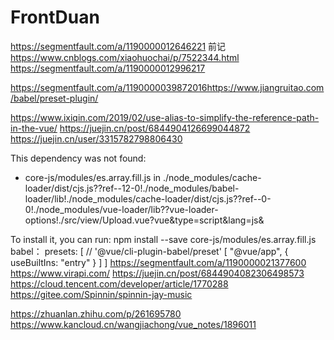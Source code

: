 # FrontDuan


https://segmentfault.com/a/1190000012646221
前记
https://www.cnblogs.com/xiaohuochai/p/7522344.html
https://segmentfault.com/a/1190000012996217

https://segmentfault.com/a/1190000039872016https://www.jiangruitao.com/babel/preset-plugin/

https://www.ixiqin.com/2019/02/use-alias-to-simplify-the-reference-path-in-the-vue/
https://juejin.cn/post/6844904126699044872
https://juejin.cn/user/3315782798806430


This dependency was not found:

* core-js/modules/es.array.fill.js in ./node_modules/cache-loader/dist/cjs.js??ref--12-0!./node_modules/babel-loader/lib!./node_modules/cache-loader/dist/cjs.js??ref--0-0!./node_modules/vue-loader/lib??vue-loader-options!./src/view/Upload.vue?vue&type=script&lang=js&

To install it, you can run: npm install --save core-js/modules/es.array.fill.js
babel：
presets: [
    // '@vue/cli-plugin-babel/preset'
    [ "@vue/app", { useBuiltIns: "entry" } ]
  ]
https://segmentfault.com/a/1190000021377600
https://www.virapi.com/
https://juejin.cn/post/6844904082306498573
https://cloud.tencent.com/developer/article/1770288
https://gitee.com/Spinnin/spinnin-jay-music

https://zhuanlan.zhihu.com/p/261695780
https://www.kancloud.cn/wangjiachong/vue_notes/1896011
